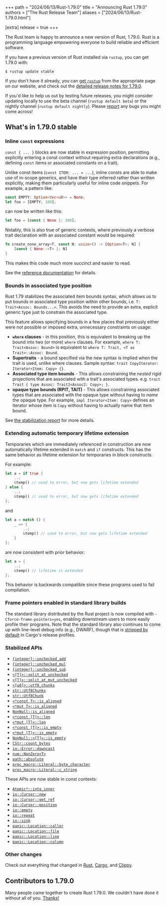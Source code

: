 +++
path = "2024/06/13/Rust-1.79.0"
title = "Announcing Rust 1.79.0"
authors = ["The Rust Release Team"]
aliases = ["2024/06/13/Rust-1.79.0.html"]

[extra]
release = true
+++

The Rust team is happy to announce a new version of Rust, 1.79.0. Rust is a programming language empowering everyone to build reliable and efficient software.

If you have a previous version of Rust installed via `rustup`, you can get 1.79.0 with:

```
$ rustup update stable
```

If you don't have it already, you can [get `rustup`](https://www.rust-lang.org/install.html) from the appropriate page on our website, and check out the [detailed release notes for 1.79.0](https://doc.rust-lang.org/nightly/releases.html#version-1790-2024-06-13).

If you'd like to help us out by testing future releases, you might consider updating locally to use the beta channel (`rustup default beta`) or the nightly channel (`rustup default nightly`). Please [report](https://github.com/rust-lang/rust/issues/new/choose) any bugs you might come across!

## What's in 1.79.0 stable

### Inline `const` expressions

`const { ... }` blocks are now stable in expression position, permitting
explicitly entering a const context without requiring extra declarations (e.g.,
defining `const` items or associated constants on a trait).

Unlike const items (`const ITEM: ... = ...`), inline consts are able to make
use of in-scope generics, and have their type inferred rather than written explicitly, making them particularly useful for inline code snippets. For example, a pattern like:

```rust
const EMPTY: Option<Vec<u8>> = None;
let foo = [EMPTY; 100];
```

can now be written like this:

```rust
let foo = [const { None }; 100];
```

Notably, this is also true of generic contexts, where previously a verbose trait declaration with an associated constant would be required:

```rust
fn create_none_array<T, const N: usize>() -> [Option<T>; N] {
    [const { None::<T> }; N]
}
```

This makes this code much more succinct and easier to read.

See the [reference documentation](https://doc.rust-lang.org/nightly/reference/expressions/block-expr.html#const-blocks) for details.

### Bounds in associated type position

Rust 1.79 stabilizes the associated item bounds syntax, which allows us to put
bounds in associated type position within other bounds, i.e.
`T: Trait<Assoc: Bounds...>`. This avoids the need to provide an extra,
explicit generic type just to constrain the associated type.

This feature allows specifying bounds in a few places that previously either
were not possible or imposed extra, unnecessary constraints on usage:

* **`where` clauses** - in this position, this is equivalent to breaking up the bound into two (or more) `where` clauses. For example, `where T: Trait<Assoc: Bound>` is equivalent to `where T: Trait, <T as Trait>::Assoc: Bound`.
* **Supertraits** - a bound specified via the new syntax is implied when the trait is used, unlike where clauses. Sample syntax: `trait CopyIterator: Iterator<Item: Copy> {}`.
* **Associated type item bounds** - This allows constraining the *nested* rigid projections that are associated with a trait's associated types. e.g. `trait Trait { type Assoc: Trait2<Assoc2: Copy>; }`.
* **opaque type bounds (RPIT, TAIT)** - This allows constraining associated types that are associated with the opaque type without having to *name* the opaque type. For example, `impl Iterator<Item: Copy>` defines an iterator whose item is `Copy` without having to actually name that item bound.

See [the stabilization report](https://github.com/rust-lang/rust/pull/122055/#issue-2170532454) for more details.

### Extending automatic temporary lifetime extension

Temporaries which are immediately referenced in construction are now
automatically lifetime extended in `match` and `if` constructs. This has the
same behavior as lifetime extension for temporaries in block constructs.

For example:

```rust
let a = if true {
    ..;
    &temp() // used to error, but now gets lifetime extended
} else {
    ..;
    &temp() // used to error, but now gets lifetime extended
};
```

and

```rust
let a = match () {
    _ => {
        ..;
        &temp() // used to error, but now gets lifetime extended
    }
};
```

are now consistent with prior behavior:

```rust
let a = {
    ..;
    &temp() // lifetime is extended
};
```

This behavior is backwards compatible since these programs used to fail compilation.

### Frame pointers enabled in standard library builds

The standard library distributed by the Rust project is now compiled with
`-Cforce-frame-pointers=yes`, enabling downstream users to more easily profile
their programs. Note that the standard library also continues to come up with
line-level debug info (e.g., DWARF), though that is [stripped by default] in Cargo's release profiles.

[stripped by default]: https://blog.rust-lang.org/2024/03/21/Rust-1.77.0.html#enable-strip-in-release-profiles-by-default

### Stabilized APIs

- [`{integer}::unchecked_add`](https://doc.rust-lang.org/stable/core/primitive.i32.html#method.unchecked_add)
- [`{integer}::unchecked_mul`](https://doc.rust-lang.org/stable/core/primitive.i32.html#method.unchecked_mul)
- [`{integer}::unchecked_sub`](https://doc.rust-lang.org/stable/core/primitive.i32.html#method.unchecked_sub)
- [`<[T]>::split_at_unchecked`](https://doc.rust-lang.org/stable/core/primitive.slice.html#method.split_at_unchecked)
- [`<[T]>::split_at_mut_unchecked`](https://doc.rust-lang.org/stable/core/primitive.slice.html#method.split_at_mut_unchecked)
- [`<[u8]>::utf8_chunks`](https://doc.rust-lang.org/stable/core/primitive.slice.html#method.utf8_chunks)
- [`str::Utf8Chunks`](https://doc.rust-lang.org/stable/core/str/struct.Utf8Chunks.html)
- [`str::Utf8Chunk`](https://doc.rust-lang.org/stable/core/str/struct.Utf8Chunk.html)
- [`<*const T>::is_aligned`](https://doc.rust-lang.org/stable/core/primitive.pointer.html#method.is_aligned)
- [`<*mut T>::is_aligned`](https://doc.rust-lang.org/stable/core/primitive.pointer.html#method.is_aligned-1)
- [`NonNull::is_aligned`](https://doc.rust-lang.org/stable/core/ptr/struct.NonNull.html#method.is_aligned)
- [`<*const [T]>::len`](https://doc.rust-lang.org/stable/core/primitive.pointer.html#method.len)
- [`<*mut [T]>::len`](https://doc.rust-lang.org/stable/core/primitive.pointer.html#method.len-1)
- [`<*const [T]>::is_empty`](https://doc.rust-lang.org/stable/core/primitive.pointer.html#method.is_empty)
- [`<*mut [T]>::is_empty`](https://doc.rust-lang.org/stable/core/primitive.pointer.html#method.is_empty-1)
- [`NonNull::<[T]>::is_empty`](https://doc.rust-lang.org/stable/core/ptr/struct.NonNull.html#method.is_empty)
- [`CStr::count_bytes`](https://doc.rust-lang.org/stable/core/ffi/c_str/struct.CStr.html#method.count_bytes)
- [`io::Error::downcast`](https://doc.rust-lang.org/stable/std/io/struct.Error.html#method.downcast)
- [`num::NonZero<T>`](https://doc.rust-lang.org/stable/core/num/struct.NonZero.html)
- [`path::absolute`](https://doc.rust-lang.org/stable/std/path/fn.absolute.html)
- [`proc_macro::Literal::byte_character`](https://doc.rust-lang.org/stable/proc_macro/struct.Literal.html#method.byte_character)
- [`proc_macro::Literal::c_string`](https://doc.rust-lang.org/stable/proc_macro/struct.Literal.html#method.c_string)

These APIs are now stable in const contexts:

- [`Atomic*::into_inner`](https://doc.rust-lang.org/stable/core/sync/atomic/struct.AtomicUsize.html#method.into_inner)
- [`io::Cursor::new`](https://doc.rust-lang.org/stable/std/io/struct.Cursor.html#method.new)
- [`io::Cursor::get_ref`](https://doc.rust-lang.org/stable/std/io/struct.Cursor.html#method.get_ref)
- [`io::Cursor::position`](https://doc.rust-lang.org/stable/std/io/struct.Cursor.html#method.position)
- [`io::empty`](https://doc.rust-lang.org/stable/std/io/fn.empty.html)
- [`io::repeat`](https://doc.rust-lang.org/stable/std/io/fn.repeat.html)
- [`io::sink`](https://doc.rust-lang.org/stable/std/io/fn.sink.html)
- [`panic::Location::caller`](https://doc.rust-lang.org/stable/std/panic/struct.Location.html#method.caller)
- [`panic::Location::file`](https://doc.rust-lang.org/stable/std/panic/struct.Location.html#method.file)
- [`panic::Location::line`](https://doc.rust-lang.org/stable/std/panic/struct.Location.html#method.line)
- [`panic::Location::column`](https://doc.rust-lang.org/stable/std/panic/struct.Location.html#method.column)


### Other changes

Check out everything that changed in [Rust](https://github.com/rust-lang/rust/releases/tag/1.79.0), [Cargo](https://doc.rust-lang.org/nightly/cargo/CHANGELOG.html#cargo-179-2024-06-13), and [Clippy](https://github.com/rust-lang/rust-clippy/blob/master/CHANGELOG.md#rust-179).

## Contributors to 1.79.0

Many people came together to create Rust 1.79.0. We couldn't have done it without all of you. [Thanks!](https://thanks.rust-lang.org/rust/1.79.0/)
